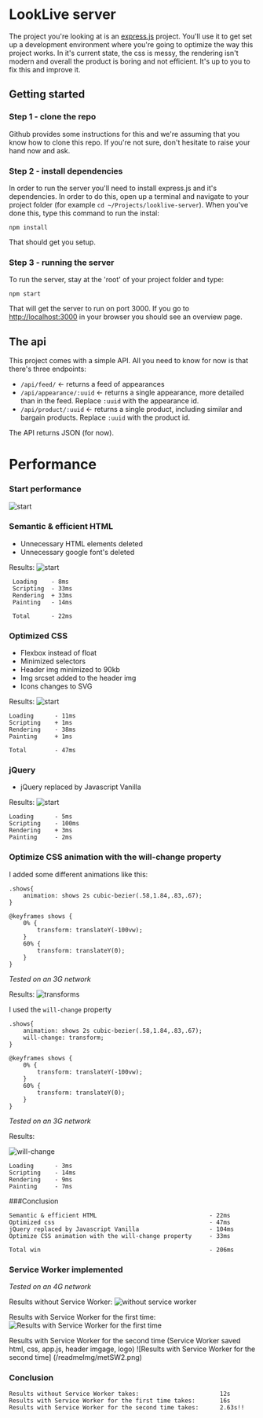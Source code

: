 # LookLive server

The project you're looking at is an [express.js](http://expressjs.com) project. You'll use it to get set up a development environment where you're
going to optimize the way this project works. In it's current state, the css is messy, the rendering isn't modern and
overall the product is boring and not efficient. It's up to you to fix this and improve it.

## Getting started

### Step 1 - clone the repo
Github provides some instructions for this and we're assuming that you know how to clone this repo. If you're not sure,
don't hesitate to raise your hand now and ask.

### Step 2 - install dependencies
In order to run the server you'll need to install express.js and it's dependencies. In order to do this, open up a 
terminal and navigate to your project folder (for example `cd ~/Projects/looklive-server`). When you've done this, type
this command to run the instal:

```
npm install
```

That should get you setup.

### Step 3 - running the server
To run the server, stay at the 'root' of your project folder and type:

```
npm start
```

That will get the server to run on port 3000. If you go to [http://localhost:3000](http://localhost:3000) in your browser
you should see an overview page.

## The api

This project comes with a simple API. All you need to know for now is that there's three endpoints:

* `/api/feed/` <- returns a feed of appearances
* `/api/appearance/:uuid` <- returns a single appearance, more detailed than in the feed. Replace `:uuid` with the 
appearance id.
* `/api/product/:uuid` <- returns a single product, including similar and bargain products. Replace `:uuid` with the 
product id.

The API returns JSON (for now).

# Performance

### Start performance
![start](/readmeImg/Home_0start.png)

### Semantic & efficient HTML 
* Unnecessary HTML elements deleted
* Unnecessary google font's deleted

Results:
![start](/readmeImg/Home_1afterHtml.png)
``` 
 Loading    - 8ms     
 Scripting  - 33ms    
 Rendering  + 33ms    
 Painting   - 14ms

 Total      - 22ms
```

### Optimized CSS
* Flexbox instead of float
* Minimized selectors
* Header img minimized to 90kb
* Img srcset added to the header img
* Icons changes to SVG

Results:
![start](/readmeImg/Home_2afterCss.png)
```
Loading      - 11ms
Scripting    + 1ms
Rendering    - 38ms
Painting     + 1ms

Total        - 47ms
```

### jQuery
* jQuery replaced by Javascript Vanilla 

Results:
![start](/readmeImg/Home_4afterJquery.png)
```
Loading      - 5ms
Scripting    - 100ms
Rendering    + 3ms
Painting     - 2ms
```

### Optimize CSS animation with the will-change property

I added some different animations like this:

```
.shows{
    animation: shows 2s cubic-bezier(.58,1.84,.83,.67);
}

@keyframes shows {
    0% {
        transform: translateY(-100vw);
    }
    60% {
        transform: translateY(0);
    }
}

```

*Tested on an 3G network*

Results:
![transforms](/readmeImg/nowillchange.png)

I used the ``` will-change ``` property

```
.shows{
    animation: shows 2s cubic-bezier(.58,1.84,.83,.67);
    will-change: transform;
}

@keyframes shows {
    0% {
        transform: translateY(-100vw);
    }
    60% {
        transform: translateY(0);
    }
}
```
*Tested on an 3G network*

Results:

![will-change](/readmeImg/willchange.png)
```
Loading      - 3ms
Scripting    - 14ms
Rendering    - 9ms
Painting     - 7ms
```


###Conclusion

```
Semantic & efficient HTML                                - 22ms
Optimized css                                            - 47ms
jQuery replaced by Javascript Vanilla                    - 104ms
Optimize CSS animation with the will-change property     - 33ms

Total win                                                - 206ms  
```

### Service Worker implemented

*Tested on an 4G network*

Results without Service Worker:
![without service worker](/readmeImg/zonderSW.png)

Results with Service Worker for the first time:
![Results with Service Worker for the first time](/readmeImg/metSW1.png)

Results with Service Worker for the second time (Service Worker saved html, css, app.js, header imgage, logo)
![Results with Service Worker for the second time] (/readmeImg/metSW2.png)

### Conclusion

```
Results without Service Worker takes:                       12s
Results with Service Worker for the first time takes:       16s
Results with Service Worker for the second time takes:      2.63s!!

```




















